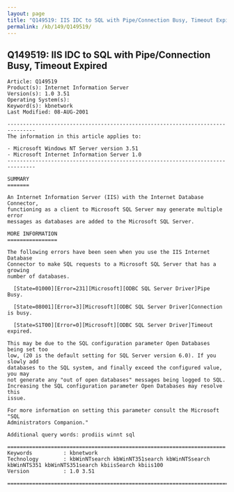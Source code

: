 ```yaml
---
layout: page
title: "Q149519: IIS IDC to SQL with Pipe/Connection Busy, Timeout Expired"
permalink: /kb/149/Q149519/
---
```


## Q149519: IIS IDC to SQL with Pipe/Connection Busy, Timeout Expired

	Article: Q149519
	Product(s): Internet Information Server
	Version(s): 1.0 3.51
	Operating System(s): 
	Keyword(s): kbnetwork
	Last Modified: 08-AUG-2001
	
	-------------------------------------------------------------------------------
	The information in this article applies to:
	
	- Microsoft Windows NT Server version 3.51 
	- Microsoft Internet Information Server 1.0 
	-------------------------------------------------------------------------------
	
	SUMMARY
	=======
	
	An Internet Information Server (IIS) with the Internet Database Connector,
	functioning as a client to Microsoft SQL Server may generate multiple error
	messages as databases are added to the Microsoft SQL Server.
	
	MORE INFORMATION
	================
	
	The following errors have been seen when you use the IIS Internet Database
	Connector to make SQL requests to a Microsoft SQL Server that has a growing
	number of databases.
	
	  [State=01000][Error=231][Microsoft][ODBC SQL Server Driver]Pipe Busy.
	
	  [State=08001][Error=3][Microsoft][ODBC SQL Server Driver]Connection is busy.
	
	  [State=S1T00][Error=0][Microsoft][ODBC SQL Server Driver]Timeout expired.
	
	This may be due to the SQL configuration parameter Open Databases being set too
	low, (20 is the default setting for SQL Server version 6.0). If you slowly add
	databases to the SQL system, and finally exceed the configured value, you may
	not generate any "out of open databases" messages being logged to SQL.
	Increasing the SQL configuration parameter Open Databases may resolve this
	issue.
	
	For more information on setting this parameter consult the Microsoft "SQL
	Administrators Companion."
	
	Additional query words: prodiis winnt sql
	
	======================================================================
	Keywords          : kbnetwork 
	Technology        : kbWinNTsearch kbWinNT351search kbWinNTSsearch kbWinNTS351 kbWinNTS351search kbiisSearch kbiis100
	Version           : 1.0 3.51
	
	=============================================================================
	
